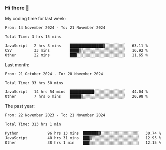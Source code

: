 ### Hi there 👋

My coding time for last week:

<!--START_SECTION:week-->

```txt
From: 14 November 2024 - To: 21 November 2024

Total Time: 3 hrs 15 mins

JavaScript   2 hrs 3 mins    ███████████████▓░░░░░░░░░   63.11 %
CSV          33 mins         ████▒░░░░░░░░░░░░░░░░░░░░   16.92 %
Other        22 mins         ███░░░░░░░░░░░░░░░░░░░░░░   11.65 %
```

<!--END_SECTION:week-->

Last month:

<!--START_SECTION:month-->

```txt
From: 21 October 2024 - To: 20 November 2024

Total Time: 33 hrs 50 mins

JavaScript   14 hrs 54 mins  ███████████░░░░░░░░░░░░░░   44.04 %
Other        7 hrs 6 mins    █████▒░░░░░░░░░░░░░░░░░░░   20.98 %
```

<!--END_SECTION:month-->

The past year:

<!--START_SECTION:year-->

```txt
From: 22 November 2023 - To: 21 November 2024

Total Time: 313 hrs 1 min

Python             96 hrs 13 mins  ███████▓░░░░░░░░░░░░░░░░░   30.74 %
JavaScript         40 hrs 31 mins  ███▒░░░░░░░░░░░░░░░░░░░░░   12.95 %
Other              38 hrs 1 min    ███░░░░░░░░░░░░░░░░░░░░░░   12.15 %
```

<!--END_SECTION:year-->
